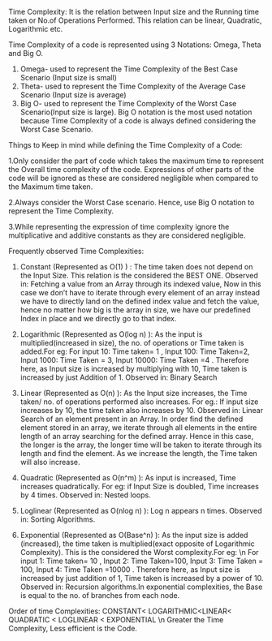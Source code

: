Time Complexity: It is the relation between Input size and the Running time taken or No.of Operations Performed. This relation can be linear, Quadratic, Logarithmic etc.

Time Complexity of a code is represented using 3 Notations: Omega, Theta and Big O.
1. Omega- used to represent the Time Complexity of the Best Case Scenario (Input size is small)
2. Theta- used to represent the Time Complexity of the Average Case Scenario (Input size is average)
3. Big O- used to represent the Time Complexity of the Worst Case Scenario(Input size is large). Big O notation is the most used notation because Time Complexity of a code is always defined considering the Worst Case Scenario.

Things to Keep in mind while defining the Time Complexity of a Code:

   1.Only consider the part of code which takes the maximum time to represent the Overall time complexity of the code. Expressions of    other parts of the code will be ignored as these are considered negligible when compared to the Maximum time taken.
   
   2.Always consider the Worst Case scenario. Hence, use Big O notation to represent the Time Complexity.
   
   3.While representing the expression of time complexity ignore the multiplicative and additive constants as they are considered             negligible.


Frequently observed Time Complexities:

1. Constant (Represented as O(1) ) : The time taken does not depend on the Input Size. This relation is the considered the BEST ONE.     Observed in: Fetching a value from an Array through its indexed value, Now in this case we don’t have to iterate through every element of an array instead we have to directly land on the defined index value and fetch the value, hence no matter how big is the array in size, we have our predefined Index in place and we directly go to that index. 

2. Logarithmic (Represented as O(log n) ): As the input is multiplied(increased in size), the no. of operations or Time taken is added.For eg: For input 10: Time taken= 1 , Input 100: Time Taken=2, Input 1000: Time Taken = 3, Input 10000: Time Taken =4 . Therefore here, as Input size is increased by multiplying with 10, Time taken is increased by just Addition of 1.
   Observed in: Binary Search

3. Linear (Represented as O(n) ): As the Input size increases, the Time taken/ no. of operations       performed also increases. For eg.: If input size increases by 10, the time taken also increases by 10. Observed in: Linear Search of an element present in an Array. In order find the defined element stored in an array, we iterate through all elements in the entire length of an array searching for the defined array. Hence in this case, the longer is the array, the longer time will be taken to iterate through its length and find the element. As we increase the length, the Time taken will also increase.

4. Quadratic  (Represented as O(n^m) ): As input is increased, Time increases quadratically. For eg: if Input Size is doubled, Time increases by 4 times. Observed in: Nested loops.

5. Loglinear (Represented as O(nlog n) ): Log n appears n times. Observed in: Sorting Algorithms.

6. Exponential (Represented as O(Base^n) ): As the input size is added (increased), the time taken is multiplied(exact opposite of Logarithmic Complexity). This is the considered the Worst complexity.For eg: \n
For input 1: Time taken= 10 , Input 2: Time Taken=100, Input 3: Time Taken = 100, Input 4: Time Taken =10000 . Therefore here, as Input size is increased by just addition of 1, Time taken is increased by a power of 10.
  Observed in: Recursion algorithms.In exponential complexities, the Base is equal to the no. of branches from each node.


Order of time Complexities:
CONSTANT< LOGARITHMIC<LINEAR< QUADRATIC < LOGLINEAR < EXPONENTIAL \n
Greater the Time Complexity, Less efficient is the Code. 






